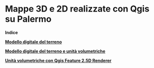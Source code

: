 # Mappe 3D e 2D realizzate con Qgis su Palermo





**Indice**

[**Modello digitale del terreno**](https://gbvitrano.github.io/mappe2-3d/dem_palermo)

[**Modello digitale del terreno e unità volumetriche**](https://gbvitrano.github.io/mappe2-3d/dem_volumetrie_pa)

[**Unità volumetriche con Qgis Feature 2.5D Renderer**](https://gbvitrano.github.io/mappe2-3d/cs_pa_3d/)
